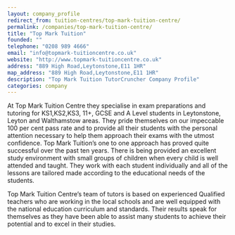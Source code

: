 ```yaml
---
layout: company_profile
redirect_from: tuition-centres/top-mark-tuition-centre/
permalink: /companies/top-mark-tuition-centre/
title: "Top Mark Tuition"
founded: ""
telephone: "0208 989 4666"
email: "info@topmark-tuitioncentre.co.uk"
website: "http://www.topmark-tuitioncentre.co.uk"
address: "889 High Road,Leytonstone,E11 1HR"
map_address: "889 High Road,Leytonstone,E11 1HR"
description: "Top Mark Tuition TutorCruncher Company Profile"
categories: company
---
```

At Top Mark Tuition Centre they specialise in exam preparations and tutoring for KS1,KS2,KS3, 11+, GCSE and A Level students in Leytonstone, Leyton and Walthamstow areas. They pride themselves on our impeccable 100 per cent pass rate and to provide all their students with the personal attention necessary to help them approach their exams with the utmost confidence. Top Mark Tuition’s one to one approach has proved quite successful over the past ten years. There is being provided an excellent study environment with small groups of children when every child is well attended and taught. They work with each student individually and all of the lessons are tailored made according to the educational needs of the students.

Top Mark Tuition Centre’s team of tutors is based on experienced Qualified teachers who are working in the local schools and are well equipped with the national education curriculum and standards. Their results speak for themselves as they have been able to assist many  students to achieve their potential and to excel in their studies.